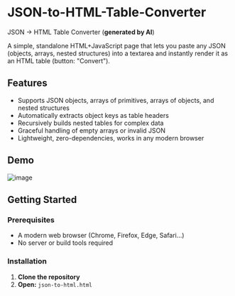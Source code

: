 # JSON-to-HTML-Table-Converter

JSON → HTML Table Converter (**generated by AI**)

A simple, standalone HTML+JavaScript page that lets you paste any JSON (objects, arrays, nested structures) into a textarea and instantly render it as an HTML table (button: "Convert").

## Features

- Supports JSON objects, arrays of primitives, arrays of objects, and nested structures  
- Automatically extracts object keys as table headers  
- Recursively builds nested tables for complex data  
- Graceful handling of empty arrays or invalid JSON  
- Lightweight, zero-dependencies, works in any modern browser  

## Demo

![image](https://github.com/user-attachments/assets/e63e1cf4-b6eb-4873-a144-b25e901b6f17)

## Getting Started

### Prerequisites

- A modern web browser (Chrome, Firefox, Edge, Safari…)  
- No server or build tools required

### Installation

1. **Clone the repository**
2. **Open:** `json-to-html.html` 

